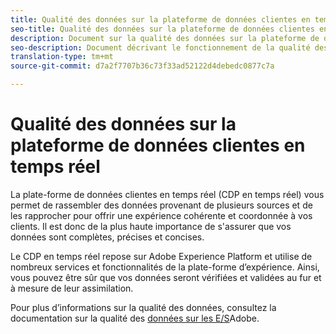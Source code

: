 ```yaml
---
title: Qualité des données sur la plateforme de données clientes en temps réel
seo-title: Qualité des données sur la plateforme de données clientes en temps réel d’Adobe
description: Document sur la qualité des données sur la plateforme de données clientes en temps réel
seo-description: Document décrivant le fonctionnement de la qualité des données par l’assimilation de données par lots et de données sur la plateforme de données clientes Adobe en temps réel
translation-type: tm+mt
source-git-commit: d7a2f7707b36c73f33ad52122d4debedc0877c7a

---
```



# Qualité des données sur la plateforme de données clientes en temps réel

La plate-forme de données clientes en temps réel (CDP en temps réel) vous permet de rassembler des données provenant de plusieurs sources et de les rapprocher pour offrir une expérience cohérente et coordonnée à vos clients. Il est donc de la plus haute importance de s&#39;assurer que vos données sont complètes, précises et concises.

Le CDP en temps réel repose sur Adobe Experience Platform et utilise de nombreux services et fonctionnalités de la plate-forme d’expérience. Ainsi, vous pouvez être sûr que vos données seront vérifiées et validées au fur et à mesure de leur assimilation.

Pour plus d’informations sur la qualité des données, consultez la documentation sur la qualité des [données sur les E/S](https://www.adobe.io/apis/experienceplatform/home/data-ingestion/data-ingestion-services.html#!api-specification/markdown/narrative/technical_overview/data_ingestion_quality/data_ingestion_quality.md)Adobe.